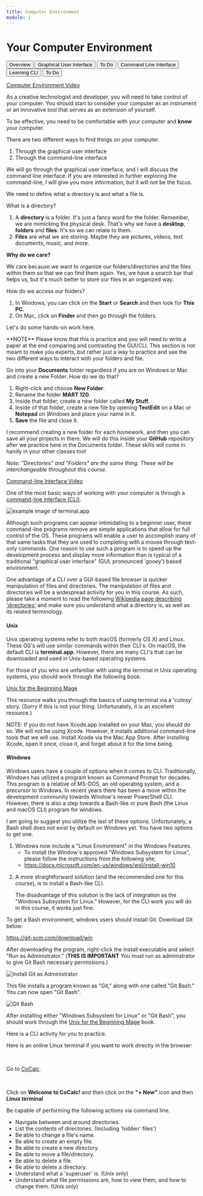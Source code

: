 ```yaml
---
title: Computer Environment
module: 1
---
```


# Your Computer Environment

<div class="tab">
  <button class="tablinks active" onclick="openTab(event, 'Overview')">Overview</button>
  <button class="tablinks" onclick="openTab(event, 'GUI')">Graphical User Interface</button>
  <button class="tablinks" onclick="openTab(event, 'ToDoGUI')">To Do</button>
  <button class="tablinks" onclick="openTab(event, 'CLI')">Command Line Interface</button>
  <button class="tablinks" onclick="openTab(event, 'Learning')">Learning CLI</button>
  <button class="tablinks" onclick="openTab(event, 'ToDoCLI')">To Do</button>
  
</div>

<div id="Overview" class="tabcontent" style="display:block">
<p><a href="//www.youtube.com/embed/Jian1ilJwBs" data-lity>Computer Environment Video</a></p>
<p>As a creative technologist and developer, you will need to take control of your computer. You should start to consider your computer as an instrument or an innovative tool that serves as an extension of yourself.</p>
<p>To be effective, you need to be comfortable with your computer and <b>know</b> your computer.</p>
<p>There are two different ways to find things on your computer.</p>
<ol>
<li>Through the graphical user interface</li>
<li>Through the command-line interface</li>
</ol>
<p>We will go through the graphical user interface, and I will discuss the command line interface.  If you are interested in further exploring the command-line, I will give you more information, but it will not be the focus.</p>
</div>

<div id="GUI" class="tabcontent">
<p>We need to define what a directory is and what a file is.</p>

<p>What is a directory?</p>
   <ol>

   <li>A <b>directory</b> is a folder. It's just a fancy word for the folder.  Remember, we are mimicking the physical desk. That's why we have a <b>desktop</b>, <b>folders</b> and <b>files</b>. It's so we can relate to them.</li>
   <li><b>Files</b> are what we are storing.  Maybe they are pictures, videos, text documents, music, and more.</li>
    </ol>

<p><b>Why do we care?</b></p> 

<p>We care because we want to organize our folders/directories and the files within them so that we can find them again. Yes, we have a search bar that helps us, but it's much better to store our files in an organized way.</p>

<p>How do we access our folders?</p>
<ol>
<li>In Windows, you can click on the <b>Start</b> or <b>Search</b> and then look for <b>This PC.</b></li>
<li>On Mac, click on <b>Finder</b> and then go through the folders.</li>
</ol>
</div>

<div id="ToDoGUI" class="tabcontent">
<p>Let's do some hands-on work here.</p>
<p>**NOTE** Please know that this is practice and you will need to write a paper at the end comparing and contrasting the GUI/CLI.  This section is not meant to make you experts, but rather just a way to practice and see the two different ways to interact with your folders and file.</p>
<p>Go into your <b>Documents</b> folder regardless if you are on Windows or Mac and create a new Folder.  How do we do that?</p>
<ol>
<li>Right-click and choose <b>New Folder</b>.</li>  
<li>Rename the folder <b>MART 120</b>.  </li>
<li>Inside that folder, create a new folder called <b>My Stuff</b>.  </li>
<li>Inside of that folder, create a new file by opening <b>TextEdit</b> on a Mac or <b>Notepad</b> on Windows and place your name in it.  </li>
<li><b>Save</b> the file and close it.</li>
</ol>
<p>I recommend creating a new folder for each homework, and then you can save all your projects in there.  We will do this inside your <b>GitHub</b> repository after we practice here in the Documents folder.  These skills will come in handy in your other classes too!</p>

<i>Note: "Directories" and "Folders" are the same thing. These will be interchangeable throughout this course.</i>
</div>

<div id="CLI" class="tabcontent">

<p><a href="//www.youtube.com/embed/R_wj7DrD_g0" data-lity>Command-line Interface Video</a></p>
<p>One of the most basic ways of working with your computer is through a <a href="https://en.wikipedia.org/wiki/Command-line_interface" target="_new">command-line interface (CLI)</a>.</p>

<p><img src="../imgs/Screen1.png" alt="example image of terminal.app" /></p>

<p>Although such programs can appear intimidating to a beginner user, these command-line programs remove are simple applications that allow for full control of the OS. These programs will enable a user to accomplish many of that same tasks that they are used to completing with a mouse through text-only commands. One reason to use such a program is to speed up the development process and display more information than is typical of a traditional "graphical user interface" (GUI; pronounced 'gooey') based environment.</p>

<p>One advantage of a CLI over a GUI-based file browser is quicker manipulation of files and directories. The manipulation of files and directories will be a widespread activity for you in this course. As such, please take a moment to read the following <a href="https://en.wikipedia.org/wiki/Directory_(computing)" target="_blank">Wikipedia page describing 'directories'</a> and make sure you understand what a directory is, as well as its related terminology.</p>
</div>

<div id="Learning" class="tabcontent">

<h4>Unix</h4>
<p>Unix operating systems refer to both macOS (formerly OS X) and Linux. These OS's will use similar commands within their CLI's. On macOS, the default CLI is <b>terminal.app</b>. However, there are many CLI's that can be downloaded and used in Unix-based operating systems.</p>

<p>For those of you who are unfamiliar with using the terminal in Unix operating systems, you should work through the following book.</p>

<p><a href="https://lab46.g7n.org/_media/haas/ufbm.pdf" target="_blank">Unix for the Beginning Mage</a></p>

<p>This resource walks you through the basics of using terminal via a 'cutesy' story. (Sorry if this is not your thing. Unfortunately, it is an excellent resource.)</p>

<p>NOTE: If you do not have Xcode.app installed on your Mac, you should do so. We will not be using Xcode. However, it installs additional command-line tools that we will use. Install Xcode via the Mac App Store. After installing Xcode, open it once, close it, and forget about it for the time being.</p>

<h4>Windows</h4>

<p>Windows users have a couple of options when it comes to CLI. Traditionally, Windows has utilized a program known as Command Prompt for decades. This program is a relative of MS-DOS, an old operating system, and a precursor to Windows. In recent years there has been a move within the development community towards Window's newer PowerShell CLI. However, there is also a step towards a Bash-like or pure Bash (the Linux and macOS CLI) program for windows.</p>

<p>I am going to suggest you utilize the last of these options. Unfortunately, a Bash shell does not exist by default on Windows yet. You have two options to get one.</p>
<ol>
<li>Windows now include a "Linux Environment" in the Windows Features.
   <ul>
    <li>To install the Window's approved "Windows Subsystem for Linux", please follow the instructions from the following site;</li>
    <li><a href="https://learn.microsoft.com/en-us/windows/wsl/install" target="_blank">https://docs.microsoft.com/en-us/windows/wsl/install-win10</a></li>
    </ul>
</li>
<li><p>A more straightforward solution (and the recommended one for this course), is to install a Bash-like CLI.</p>
    <p>The disadvantage of this solution is the lack of integration as the "Windows Subsystem for Linux." However, for the CLI work you will do in this course, it works just fine.</p>
</li>
</ol>
<p>To get a Bash environment, windows users should install Git. Download Git below:</p>

<p><a href="https://git-scm.com/download/win" target="_blank">https://git-scm.com/download/win</a></p>

<p>After downloading the program, right-click the install executable and select "Run as Administrator." (<strong>THIS IS IMPORTANT</strong> You must run as administrator to give Git Bash necessary permissions.)</p>

<p><img src="../imgs/install-git-windows.png" alt="Install Git as Administrator" /></p>

<p>This file installs a program known as "Git," along with one called "Git Bash." You can now open "Git Bash".</p>

<p><img src="../imgs/Screen2.png" alt="Git Bash" /></p>

<p>After installing either "Windows Subsystem for Linux" or "Git Bash", you should work through the <a href="https://lab46.g7n.org/_media/haas/ufbm.pdf" target="_blank">Unix for the Beginning Mage</a> book.</p>

</div>

<div id="ToDoCLI" class="tabcontent">
<p>Here is a CLI activity for you to practice.</p>
Here is an online Linux terminal if you want to work directly in the browser:
<p>&nbsp;</p>
Go to <a href="https://cocalc.com/projects" target="_blank">CoCalc</a>.
<p>&nbsp;</p>
Click on <strong>Welcome to CoCalc!</strong> and then click on the <strong>"+ New"</strong> icon and then <strong>Linux terminal</strong>
<p>Be capable of performing the following actions via command line.</p>
<ul>
  <li>Navigate between and around directories.</li>
  <li>List the contents of directories. (Including 'hidden' files')</li>
  <li>Be able to change a file's name.</li>
  <li>Be able to create an empty file.</li>
  <li>Be able to create a new directory.</li>
  <li>Be able to move a file/directory.</li>
  <li>Be able to delete a file.</li>
  <li>Be able to delete a directory.</li>
  <li>Understand what a 'superuser' is. (Unix only)</li>
  <li>Understand what file permissions are, how to view them, and how to change them. (Unix only)</li>
</ul>
</div>